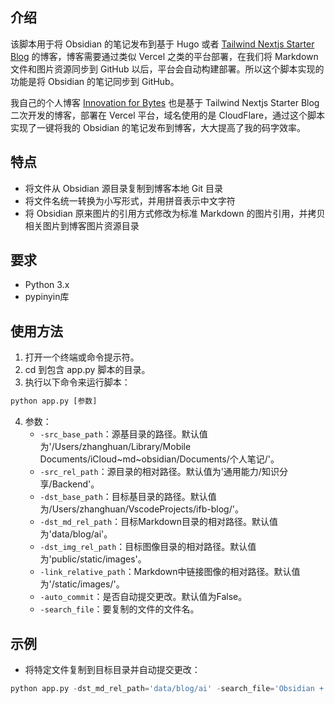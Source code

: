## 介绍
该脚本用于将 Obsidian 的笔记发布到基于 Hugo 或者 [Tailwind Nextjs Starter Blog](https://github.com/timlrx/tailwind-nextjs-starter-blog) 的博客，博客需要通过类似 Vercel 之类的平台部署，在我们将 Markdown 文件和图片资源同步到 GitHub 以后，平台会自动构建部署。所以这个脚本实现的功能是将 Obsidian 的笔记同步到 GitHub。

我自己的个人博客 [Innovation for Bytes](https://www.ifb.me/) 也是基于 Tailwind Nextjs Starter Blog 二次开发的博客，部署在 Vercel 平台，域名使用的是 CloudFlare，通过这个脚本实现了一键将我的 Obsidian 的笔记发布到博客，大大提高了我的码字效率。

## 特点
- 将文件从 Obsidian 源目录复制到博客本地 Git 目录
- 将文件名统一转换为小写形式，并用拼音表示中文字符
- 将 Obsidian 原来图片的引用方式修改为标准 Markdown 的图片引用，并拷贝相关图片到博客图片资源目录

## 要求
- Python 3.x
- pypinyin库

## 使用方法
1. 打开一个终端或命令提示符。
2. cd 到包含 app.py 脚本的目录。
3. 执行以下命令来运行脚本：
```python
python app.py [参数]
```

4. 参数：
   - `-src_base_path`：源基目录的路径。默认值为'/Users/zhanghuan/Library/Mobile Documents/iCloud~md~obsidian/Documents/个人笔记/'。
   - `-src_rel_path`：源目录的相对路径。默认值为'通用能力/知识分享/Backend'。
   - `-dst_base_path`：目标基目录的路径。默认值为/Users/zhanghuan/VscodeProjects/ifb-blog/'。
   - `-dst_md_rel_path`：目标Markdown目录的相对路径。默认值为'data/blog/ai'。
   - `-dst_img_rel_path`：目标图像目录的相对路径。默认值为'public/static/images'。
   - `-link_relative_path`：Markdown中链接图像的相对路径。默认值为'/static/images/'。
   - `-auto_commit`：是否自动提交更改。默认值为False。
   - `-search_file`：要复制的文件的文件名。
## 示例
- 将特定文件复制到目标目录并自动提交更改：
```python
python app.py -dst_md_rel_path='data/blog/ai' -search_file='Obsidian + ChatGPT + Excalidraw：打造高效学习与知识沉淀系统' -auto_commit=True
```

